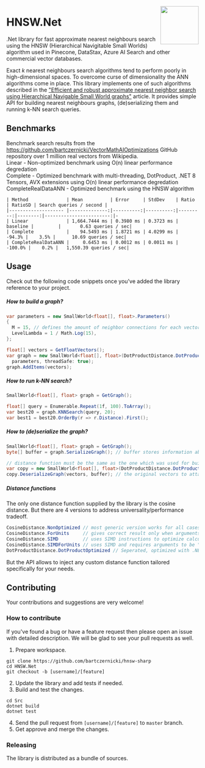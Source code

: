 
<a href="https://curiosity.ai"><img src="https://curiosity.ai/media/cat.color.square.svg" width="100" height="100" align="right" /></a>


# HNSW.Net
.Net library for fast approximate nearest neighbours search using the HNSW (Hierarchical Navigitable Small Worlds) algorithm used in Pinecone, DataStax, Azure AI Search and other commercial vector databases.  

Exact _k_ nearest neighbours search algorithms tend to perform poorly in high-dimensional spaces. To overcome curse of dimensionality the ANN algorithms come in place. This library implements one of such algorithms described in the ["Efficient and robust approximate nearest neighbor search using Hierarchical Navigable Small World graphs"](https://arxiv.org/ftp/arxiv/papers/1603/1603.09320.pdf) article. It provides simple API for building nearest neighbours graphs, (de)serializing them and running k-NN search queries.

## Benchmarks  
Benchmark search results from the https://github.com/bartczernicki/VectorMathAIOptimizations GitHub repository over 1 million real vectors from Wikipedia.  
Linear - Non-optimized benchmark using O(n) linear performance degredation  
Complete - Optimized benchmark with multi-threading, DotProduct, .NET 8 Tensors, AVX extensions using O(n) linear performance degredation  
CompleteRealDataANN - Optimized benchmark using the HNSW algorithm  
```
| Method              | Mean          | Error     | StdDev    | Ratio    | RatioSD | Search queries / second |
|-------------------- |--------------:|----------:|----------:|---------:|--------:|------------------------:|-
| Linear              | 1,664.7444 ms | 0.3980 ms | 0.3723 ms | baseline |         |       0.63 queries / sec|
| Complete            |    94.5493 ms | 1.8721 ms | 4.0299 ms |   -94.3% |    3.5% |      10.69 queries / sec| 
| CompleteRealDataANN |     0.6453 ms | 0.0012 ms | 0.0011 ms |  -100.0% |    0.2% |   1,550.39 queries / sec|
```

## Usage
Check out the following code snippets once you've added the library reference to your project.
##### How to build a graph?
```c#
var parameters = new SmallWorld<float[], float>.Parameters()
{
  M = 15, // defines the amount of neighbor connections for each vector, more connections create dense graphs with potentially higher recall
  LevelLambda = 1 / Math.Log(15),
};

float[] vectors = GetFloatVectors();
var graph = new SmallWorld<float[], float>(DotProductDistance.DotProductOptimized, DefaultRandomGenerator.Instance,
  parameters, threadSafe: true);
graph.AddItems(vectors);
```
##### How to run k-NN search?
```c#
SmallWorld<float[], float> graph = GetGraph();

float[] query = Enumerable.Repeat(1f, 100).ToArray();
var best20 = graph.KNNSearch(query, 20);
var best1 = best20.OrderBy(r => r.Distance).First();
```
##### How to (de)serialize the graph?
```c#
SmallWorld<float[], float> graph = GetGraph();
byte[] buffer = graph.SerializeGraph(); // buffer stores information about parameters and graph edges

// distance function must be the same as the one which was used for building the original graph
var copy = new SmallWorld<float[], float>(DotProductDistance.DotProductOptimized);
copy.DeserializeGraph(vectors, buffer); // the original vectors to attach to the "copy" vertices
```
##### Distance functions
The only one distance function supplied by the library is the cosine distance. But there are 4 versions to address universality/performance tradeoff.
```c#
CosineDistance.NonOptimized // most generic version works for all cases
CosineDistance.ForUnits     // gives correct result only when arguments are "unit" vectors
CosineDistance.SIMD         // uses SIMD instructions to optimize calculations
CosineDistance.SIMDForUnits // uses SIMD and requires arguments to be "units"
DotProductDistance.DotProductOptimized // Seperated, optimized with .NET 8 Tensor primitives for AVX (can fall back to non-hardware)
```
But the API allows to inject any custom distance function tailored specifically for your needs.

## Contributing
Your contributions and suggestions are very welcome! 

### How to contribute
If you've found a bug or have a feature request then please open an issue with detailed description.
We will be glad to see your pull requests as well.

1. Prepare workspace.
```
git clone https://github.com/bartczernicki/hnsw-sharp
cd HNSW.Net
git checkout -b [username]/[feature]
```
2. Update the library and add tests if needed.
3. Build and test the changes.
```
cd Src
dotnet build
dotnet test
```
4. Send the pull request from `[username]/[feature]` to `master` branch.
5. Get approve and merge the changes.

### Releasing
The library is distributed as a bundle of sources.

